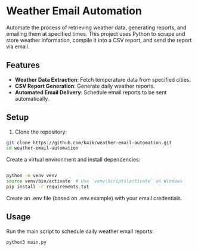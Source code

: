 # Weather Email Automation

Automate the process of retrieving weather data, generating reports, and emailing them at specified times. This project uses Python to scrape and store weather information, compile it into a CSV report, and send the report via email.

## Features
- **Weather Data Extraction**: Fetch temperature data from specified cities.
- **CSV Report Generation**: Generate daily weather reports.
- **Automated Email Delivery**: Schedule email reports to be sent automatically.

## Setup

1. Clone the repository:
```bash
git clone https://github.com/k4ik/weather-email-automation.git
cd weather-email-automation
```

Create a virtual environment and install dependencies:

```bash

python -m venv venv
source venv/bin/activate  # Use `venv\Scripts\activate` on Windows
pip install -r requirements.txt
```

Create an .env file (based on .env.example) with your email credentials.

## Usage

Run the main script to schedule daily weather email reports:

```bash
python3 main.py
```

